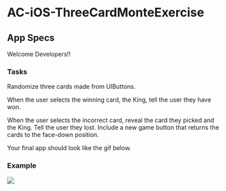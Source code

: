 # AC-iOS-ThreeCardMonteExercise

## App Specs

Welcome Developers!!

### Tasks 

Randomize three cards made from UIButtons. 

When the user selects the winning card, the King, tell the user they have won. 

When the user selects the incorrect card, reveal the card they picked and the King. Tell the user they lost.  Include a new game button that returns the cards to the face-down position. 

Your final app should look like the gif below. 

### Example

![](https://media.giphy.com/media/l378eqDtQVUCawcTu/giphy.gif)


